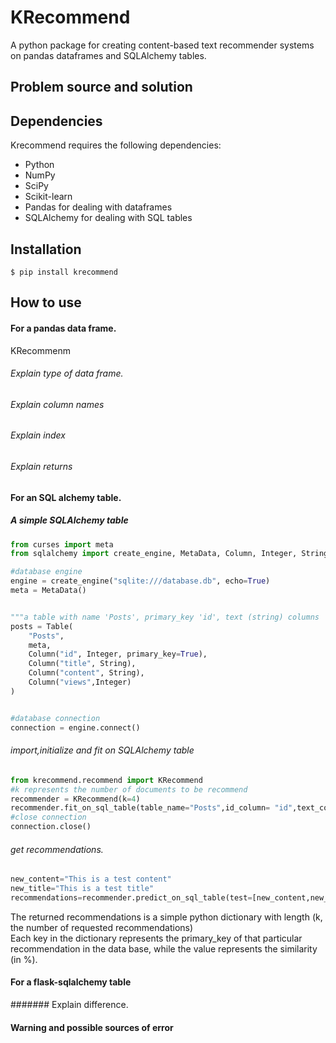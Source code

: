 # KRecommend
A python package for creating content-based text recommender systems on pandas dataframes and SQLAlchemy tables.

## Problem source and solution 
## Dependencies
Krecommend requires the following dependencies:

<ul><li>Python</li>
<li>NumPy</li>
<li>SciPy</li>
<li>Scikit-learn</li>
<li>Pandas for dealing with dataframes</li>
<li>SQLAlchemy for dealing with SQL tables</li></ul>

## Installation
```shell
$ pip install krecommend
```
## How to use
#### For a pandas data frame.
KRecommenm
###### Explain type of data frame.
###### Explain column names
###### Explain index
###### Explain returns


#### For an SQL alchemy table.
##### A simple SQLAlchemy table
```py
from curses import meta
from sqlalchemy import create_engine, MetaData, Column, Integer, String, Table

#database engine
engine = create_engine("sqlite:///database.db", echo=True)
meta = MetaData()


"""a table with name 'Posts', primary_key 'id', text (string) columns 'title' and 'content' and Int column 'views' """
posts = Table(
    "Posts",
    meta,
    Column("id", Integer, primary_key=True),
    Column("title", String),
    Column("content", String),
    Column("views",Integer)
)


#database connection
connection = engine.connect()
```
###### import,initialize and fit on SQLAlchemy table
```py
from krecommend.recommend import KRecommend
#k represents the number of documents to be recommend
recommender = KRecommend(k=4)
recommender.fit_on_sql_table(table_name="Posts",id_column= "id",text_columns=["content","title"],connection= connection)
#close connection
connection.close()
```

###### get recommendations.
```py
new_content="This is a test content"
new_title="This is a test title"
recommendations=recommender.predict_on_sql_table(test=[new_content,new_title])
```
The returned recommendations is a simple python dictionary with length (k, the number of requested recommendations)\
Each key in the dictionary represents the primary_key of that particular
recommendation in the data base, while the value represents the similarity (in %).



#### For a flask-sqlalchemy table
####### Explain difference.


#### Warning and possible sources of error

####
